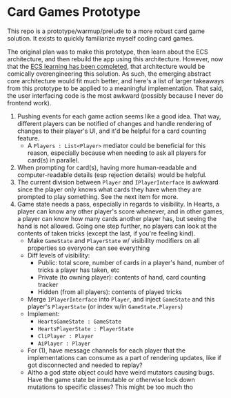# Card Games Prototype

This repo is a prototype/warmup/prelude to a more robust card game solution. It exists to quickly familiarize myself
coding card games.

The original plan was to make this prototype, then learn about the ECS architecture, and then rebuild the app using this
architecture. However, now that
the [ECS learning has been completed](https://github.com/sawyerwatts/EntityComponentSystem), that architecture would be
comically overengineering this solution. As such, the emerging abstract core architecture would fit much better, and
here's a list of larger takeaways from this prototype to be applied to a meaningful implementation. That said, the user
interfacing code is the most awkward (possibly because I never do frontend work).

1. Pushing events for each game action seems like a good idea. That way, different players can be notified of changes
   and handle rendering of changes to their player's UI, and it'd be helpful for a card counting feature.
    - A `Players : List<Player>` mediator could be beneficial for this reason, especially because when needing to ask
      all players for card(s) in parallel.
2. When prompting for card(s), having more human-readable and computer-readable details (esp rejection details) would be
   helpful.
3. The current division between `Player` and `IPlayerInterface` is awkward since the player only knows what cards they
   have when they are prompted to play something. See the next item for more.
4. Game state needs a pass, especially in regards to visibility. In Hearts, a player can know any other player's score
   whenever, and in other games, a player can know how many cards another player has, but seeing the hand is not
   allowed. Going one step further, no players can look at the contents of taken tricks (except the last, if you're
   feeling kind).
    - Make `GameState` and `PlayerState` w/ visibility modifiers on all properties so everyone can see everything
    - Diff levels of visibility:
        - Public: total score, number of cards in a player's hand, number of tricks a player has taken, etc
        - Private (to owning player): contents of hand, card counting tracker
        - Hidden (from all players): contents of played tricks
    - Merge `IPlayerInterface` into `Player`, and inject `GameState` and this player's `PlayerState` (or index w/in
      `GameState.Players`)
    - Implement:
        - `HeartsGameState : GameState`
        - `HeartsPlayerState : PlayerState`
        - `CliPlayer : Player`
        - `AiPlayer : Player`
    - For (1), have message channels for each player that the implementations can consume as a part of rendering
      updates, like if got disconnected and needed to replay?
    - Altho a god state object could have weird mutators causing bugs. Have the game state be immutable or
      otherwise lock down mutations to specific classes? This might be too much tho
